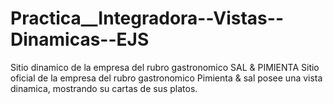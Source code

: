 # Practica__Integradora--Vistas--Dinamicas--EJS
Sitio dinamico de la empresa del rubro gastronomico SAL &amp; PIMIENTA
Sitio oficial de la empresa del rubro gastronomico Pimienta & sal posee una vista dinamica, mostrando su cartas de sus platos.
